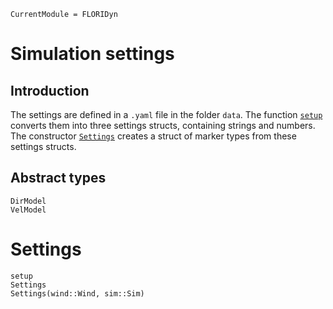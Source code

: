 ```@meta
CurrentModule = FLORIDyn
```
# Simulation settings
## Introduction
The settings are defined in a `.yaml` file in the folder `data`. The function [`setup`](@ref) converts them 
into three settings structs, containing strings and numbers. The constructor [`Settings`](@ref) creates
a struct of marker types from these settings structs. 

## Abstract types
```@docs
DirModel
VelModel
```

# Settings
```@docs
setup
Settings
Settings(wind::Wind, sim::Sim)
```